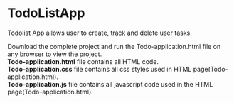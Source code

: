 # TodoListApp
Todolist App allows user to create, track and delete user tasks.

Download the complete project and run the Todo-application.html file on any browser to view the project.<br />
**Todo-application.html** file contains all HTML code. <br />
**Todo-application.css** file contains all css styles used in HTML page(Todo-application.html). <br />
**Todo-application.js** file contains all javascript code used in the HTML page(Todo-application.html).
